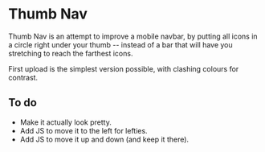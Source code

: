 # Thumb Nav

Thumb Nav is an attempt to improve a mobile navbar, by putting all icons in a circle right under your thumb -- instead of a bar that will have you stretching to reach the farthest icons.

First upload is the simplest version possible, with clashing colours for contrast.

## To do

- Make it actually look pretty.
- Add JS to move it to the left for lefties.
- Add JS to move it up and down (and keep it there).
